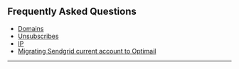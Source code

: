 ## Frequently Asked Questions
<a id="faq"></a>
   - [Domains](https://github.com/optimove-tech/Optimail/tree/Roni-Optimail/Frequently%20Asked%20Questions/Domains)
   - [Unsubscribes](https://github.com/optimove-tech/Optimail/tree/Roni-Optimail/Frequently%20Asked%20Questions/Unsubscribes)
   - [IP](https://github.com/optimove-tech/Optimail/tree/Roni-Optimail/Frequently%20Asked%20Questions/IP)
   - [Migrating Sendgrid current account to Optimail](https://github.com/optimove-tech/Optimail/tree/Roni-Optimail/Frequently%20Asked%20Questions/Migrating%20Sendgrid%20current%20account%20to%20Optimail)
<HR>
